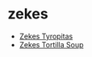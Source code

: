 # zekes

 * [Zekes Tyropitas](index/z/zekes-tyropitas-234561.json)
 * [Zekes Tortilla Soup](index/z/zekes-tortilla-soup.json)
